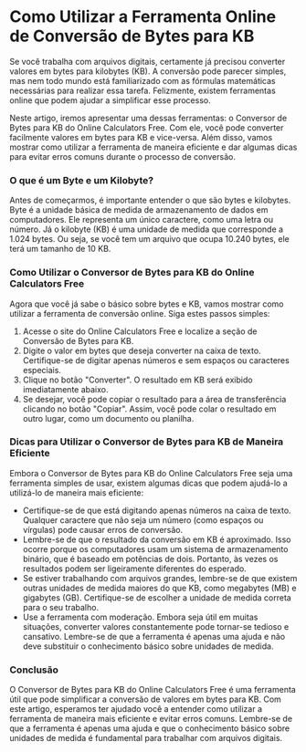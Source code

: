Como Utilizar a Ferramenta Online de Conversão de Bytes para KB
===============================================================

Se você trabalha com arquivos digitais, certamente já precisou converter valores em bytes para kilobytes (KB). A conversão pode parecer simples, mas nem todo mundo está familiarizado com as fórmulas matemáticas necessárias para realizar essa tarefa. Felizmente, existem ferramentas online que podem ajudar a simplificar esse processo.

Neste artigo, iremos apresentar uma dessas ferramentas: o Conversor de Bytes para KB do Online Calculators Free. Com ele, você pode converter facilmente valores em bytes para KB e vice-versa. Além disso, vamos mostrar como utilizar a ferramenta de maneira eficiente e dar algumas dicas para evitar erros comuns durante o processo de conversão.

###  O que é um Byte e um Kilobyte? 

Antes de começarmos, é importante entender o que são bytes e kilobytes. Byte é a unidade básica de medida de armazenamento de dados em computadores. Ele representa um único caractere, como uma letra ou número. Já o kilobyte (KB) é uma unidade de medida que corresponde a 1.024 bytes. Ou seja, se você tem um arquivo que ocupa 10.240 bytes, ele terá um tamanho de 10 KB.

###  Como Utilizar o Conversor de Bytes para KB do Online Calculators Free 

Agora que você já sabe o básico sobre bytes e KB, vamos mostrar como utilizar a ferramenta de conversão online. Siga estes passos simples:

1. Acesse o site do Online Calculators Free e localize a seção de Conversão de Bytes para KB.
2. Digite o valor em bytes que deseja converter na caixa de texto. Certifique-se de digitar apenas números e sem espaços ou caracteres especiais.
3. Clique no botão "Converter". O resultado em KB será exibido imediatamente abaixo.
4. Se desejar, você pode copiar o resultado para a área de transferência clicando no botão "Copiar". Assim, você pode colar o resultado em outro lugar, como um documento ou planilha.

###  Dicas para Utilizar o Conversor de Bytes para KB de Maneira Eficiente 

Embora o Conversor de Bytes para KB do Online Calculators Free seja uma ferramenta simples de usar, existem algumas dicas que podem ajudá-lo a utilizá-lo de maneira mais eficiente:

- Certifique-se de que está digitando apenas números na caixa de texto. Qualquer caractere que não seja um número (como espaços ou vírgulas) pode causar erros de conversão.
- Lembre-se de que o resultado da conversão em KB é aproximado. Isso ocorre porque os computadores usam um sistema de armazenamento binário, que é baseado em potências de dois. Portanto, às vezes os resultados podem ser ligeiramente diferentes do esperado.
- Se estiver trabalhando com arquivos grandes, lembre-se de que existem outras unidades de medida maiores do que KB, como megabytes (MB) e gigabytes (GB). Certifique-se de escolher a unidade de medida correta para o seu trabalho.
- Use a ferramenta com moderação. Embora seja útil em muitas situações, converter valores constantemente pode tornar-se tedioso e cansativo. Lembre-se de que a ferramenta é apenas uma ajuda e não deve substituir o conhecimento básico sobre unidades de medida.

###  Conclusão 

O Conversor de Bytes para KB do Online Calculators Free é uma ferramenta útil que pode simplificar a conversão de valores em bytes para KB. Com este artigo, esperamos ter ajudado você a entender como utilizar a ferramenta de maneira mais eficiente e evitar erros comuns. Lembre-se de que a ferramenta é apenas uma ajuda e que o conhecimento básico sobre unidades de medida é fundamental para trabalhar com arquivos digitais.